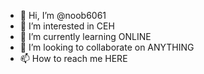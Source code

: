 - 👋 Hi, I’m @noob6061
- 👀 I’m interested in CEH
- 🌱 I’m currently learning ONLINE
- 💞️ I’m looking to collaborate on ANYTHING
- 📫 How to reach me HERE

<!---
noob6061/noob6061 is a ✨ special ✨ repository because its `README.md` (this file) appears on your GitHub profile.
You can click the Preview link to take a look at your changes.
--->
